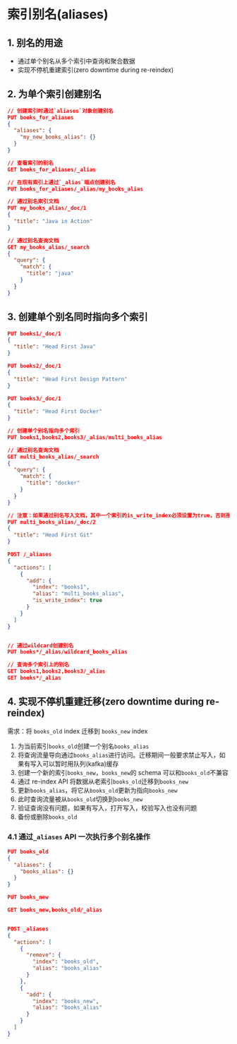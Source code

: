 # 索引别名(aliases)

## 1. 别名的用途

- 通过单个别名从多个索引中查询和聚合数据
- 实现不停机重建索引(zero downtime during re-reindex)

## 2. 为单个索引创建别名

```json
// 创建索引时通过`aliases`对象创建别名
PUT books_for_aliases
{
  "aliases": {
    "my_new_books_alias": {}
  }
}

// 查看索引的别名
GET books_for_aliases/_alias

// 在现有索引上通过`_alias`端点创建别名
PUT books_for_aliases/_alias/my_books_alias

// 通过别名索引文档
PUT my_books_alias/_doc/1
{
  "title": "Java in Action"
}

// 通过别名查询文档
GET my_books_alias/_search
{
  "query": {
    "match": {
      "title": "java"
    }
  }
}
```

## 3. 创建单个别名同时指向多个索引

```json
PUT books1/_doc/1
{
  "title": "Head First Java"
}

PUT books2/_doc/1
{
  "title": "Head First Design Pattern"
}

PUT books3/_doc/1
{
  "title": "Head First Docker"
}

// 创建单个别名指向多个索引
PUT books1,books2,books3/_alias/multi_books_alias

// 通过别名查询文档
GET multi_books_alias/_search
{
  "query": {
    "match": {
      "title": "docker"
    }
  }
}

// 注意：如果通过别名写入文档，其中一个索引的is_write_index必须设置为true，否则报错
PUT multi_books_alias/_doc/2
{
  "title": "Head First Git"
}

POST /_aliases
{
  "actions": [
    {
      "add": {
        "index": "books1",
        "alias": "multi_books_alias",
        "is_write_index": true
      }
    }
  ]
}


// 通过wildcard创建别名
PUT books*/_alias/wildcard_books_alias

// 查询多个索引上的别名
GET books1,books2,books3/_alias
GET books*/_alias

```

## 4. 实现不停机重建迁移(zero downtime during re-reindex)

需求：将 `books_old` index 迁移到 `books_new` index

1. 为当前索引`books_old`创建一个别名`books_alias`
2. 将查询流量导向通过`books_alias`进行访问。迁移期间一般要求禁止写入，如果有写入可以暂时用队列(kafka)缓存
3. 创建一个新的索引`books_new`，`books_new`的 schema 可以和`books_old`不兼容
4. 通过 re-index API 将数据从老索引`books_old`迁移到`books_new`
5. 更新`books_alias`，将它从`books_old`更新为指向`books_new`
6. 此时查询流量被从`books_old`切换到`books_new`
7. 验证查询没有问题，如果有写入，打开写入，校验写入也没有问题
8. 备份或删除`books_old`

### 4.1 通过`_aliases` API 一次执行多个别名操作

```json
PUT books_old
{
  "aliases": {
    "books_alias": {}
  }
}

PUT books_new

GET books_new,books_old/_alias


POST _aliases
{
  "actions": [
    {
      "remove": {
        "index": "books_old",
        "alias": "books_alias"
      }
    },
    {
      "add": {
        "index": "books_new",
        "alias": "books_alias"
      }
    }
  ]
}
```
